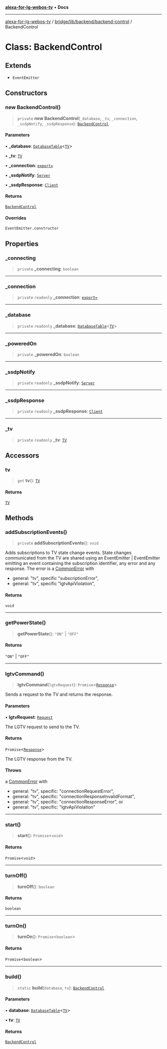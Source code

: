 [**alexa-for-lg-webos-tv**](../../../../../README.md) • **Docs**

***

[alexa-for-lg-webos-tv](../../../../../modules.md) / [bridge/lib/backend/backend-control](../README.md) / BackendControl

# Class: BackendControl

## Extends

- `EventEmitter`

## Constructors

### new BackendControl()

> `private` **new BackendControl**(`_database`, `_tv`, `_connection`, `_ssdpNotify`, `_ssdpResponse`): [`BackendControl`](BackendControl.md)

#### Parameters

• **\_database**: [`DatabaseTable`](../../../database/classes/DatabaseTable.md)\<[`TV`](../../tv/interfaces/TV.md)\>

• **\_tv**: [`TV`](../../tv/interfaces/TV.md)

• **\_connection**: [`export=`](../../../../types/lgtv2/classes/export=.md)

• **\_ssdpNotify**: [`Server`](../../../../types/node-ssdp/classes/Server.md)

• **\_ssdpResponse**: [`Client`](../../../../types/node-ssdp/classes/Client.md)

#### Returns

[`BackendControl`](BackendControl.md)

#### Overrides

`EventEmitter.constructor`

## Properties

### \_connecting

> `private` **\_connecting**: `boolean`

***

### \_connection

> `private` `readonly` **\_connection**: [`export=`](../../../../types/lgtv2/classes/export=.md)

***

### \_database

> `private` `readonly` **\_database**: [`DatabaseTable`](../../../database/classes/DatabaseTable.md)\<[`TV`](../../tv/interfaces/TV.md)\>

***

### \_poweredOn

> `private` **\_poweredOn**: `boolean`

***

### \_ssdpNotify

> `private` `readonly` **\_ssdpNotify**: [`Server`](../../../../types/node-ssdp/classes/Server.md)

***

### \_ssdpResponse

> `private` `readonly` **\_ssdpResponse**: [`Client`](../../../../types/node-ssdp/classes/Client.md)

***

### \_tv

> `private` `readonly` **\_tv**: [`TV`](../../tv/interfaces/TV.md)

## Accessors

### tv

> `get` **tv**(): [`TV`](../../tv/interfaces/TV.md)

#### Returns

[`TV`](../../tv/interfaces/TV.md)

## Methods

### addSubscriptionEvents()

> `private` **addSubscriptionEvents**(): `void`

Adds subscriptions to TV state change events. State changes communicated
from the TV are shared using an EventEmitter | EventEmitter
emitting an event containing the subscription identifier, any error and any
response. The error is a [CommonError](../../../../../common/common-error/classes/CommonError.md)
with

- general: "tv", specific "subscriptionError",
- general: "tv", specific "lgtvApiViolation",

#### Returns

`void`

***

### getPowerState()

> **getPowerState**(): `"ON"` \| `"OFF"`

#### Returns

`"ON"` \| `"OFF"`

***

### lgtvCommand()

> **lgtvCommand**(`lgtvRequest`): `Promise`\<[`Response`](../../../../types/lgtv2/namespaces/export=/interfaces/Response.md)\>

Sends a request to the TV and returns the response.

#### Parameters

• **lgtvRequest**: [`Request`](../../../../types/lgtv2/namespaces/export=/interfaces/Request.md)

The LGTV request to send to the TV.

#### Returns

`Promise`\<[`Response`](../../../../types/lgtv2/namespaces/export=/interfaces/Response.md)\>

The LGTV response from the TV.

#### Throws

a [CommonError](../../../../../common/common-error/classes/CommonError.md) with

- general: "tv", specific: "connectionRequestError",
- general: "tv", specific: "connectionResponseInvalidFormat",
- general: "tv", specific: "connectionResponseError", or
- general: "tv", specific: "lgtvApiViolation"

***

### start()

> **start**(): `Promise`\<`void`\>

#### Returns

`Promise`\<`void`\>

***

### turnOff()

> **turnOff**(): `boolean`

#### Returns

`boolean`

***

### turnOn()

> **turnOn**(): `Promise`\<`boolean`\>

#### Returns

`Promise`\<`boolean`\>

***

### build()

> `static` **build**(`database`, `tv`): [`BackendControl`](BackendControl.md)

#### Parameters

• **database**: [`DatabaseTable`](../../../database/classes/DatabaseTable.md)\<[`TV`](../../tv/interfaces/TV.md)\>

• **tv**: [`TV`](../../tv/interfaces/TV.md)

#### Returns

[`BackendControl`](BackendControl.md)
